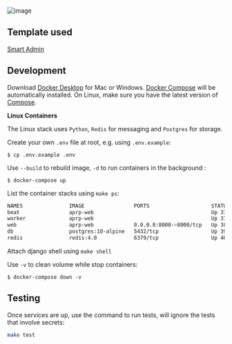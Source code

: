 ![image](https://travis-ci.org/travishen/aprp.svg?branch=master)

Template used
---------------

[Smart Admin](https://wrapbootstrap.com/theme/smartadmin-responsive-webapp-WB0573SK0)


Development
---------------

Download [Docker Desktop](https://www.docker.com/products/docker-desktop) for Mac or Windows. 
[Docker Compose](https://docs.docker.com/compose) will be automatically installed. 
On Linux, make sure you have the latest version of [Compose](https://docs.docker.com/compose/install/). 

**Linux Containers**

The Linux stack uses `Python`, `Redis` for messaging and `Postgres` for storage.

Create your own `.env` file at root, e.g. using `.env.example`:
```
$ cp .env.example .env
```

Use `--build` to rebuild image, `-d` to run containers in the background :
```
$ docker-compose up
```

List the container stacks using ```make ps```:
```bash
NAMES               IMAGE                PORTS                    STATUS
beat                aprp-web                                      Up 37 seconds
worker              aprp-web                                      Up 37 seconds
web                 aprp-web             0.0.0.0:8000->8000/tcp   Up 38 seconds
db                  postgres:10-alpine   5432/tcp                 Up 39 seconds
redis               redis:4.0            6379/tcp                 Up 40 seconds
```

Attach django shell using ```make shell```

Use `-v` to clean volume while stop containers:
```
$ docker-compose down -v
```

Testing
---------------
Once services are up, use the command to run tests, will ignore
the tests that involve secrets:

```bash
make test
```